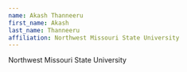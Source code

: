 ```yaml
---
name: Akash Thanneeru
first_name: Akash
last_name: Thanneeru
affiliation: Northwest Missouri State University
---
```


Northwest Missouri State University
